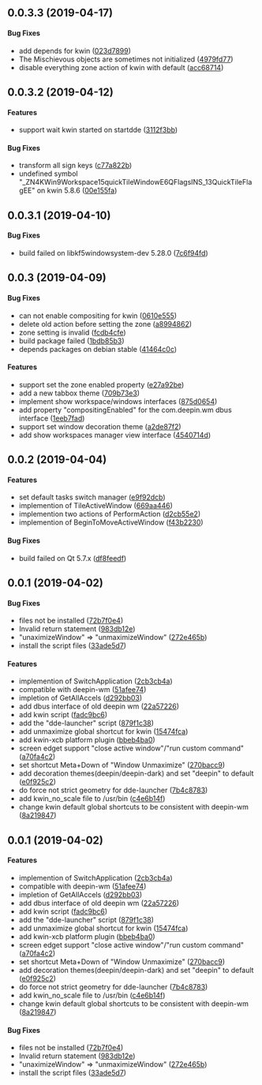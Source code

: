 <a name="0.0.3.3"></a>
## 0.0.3.3 (2019-04-17)


#### Bug Fixes

*   add depends for kwin ([023d7899](https://github.com/linuxdeepin/dde-kwin/tree/master/commit/023d789963383dd938259bc2e297948aa2a7c9d7))
*   The Mischievous objects are sometimes not initialized ([4979fd77](https://github.com/linuxdeepin/dde-kwin/tree/master/commit/4979fd774049311f94254e4d0dfb25dafcde8c52))
*   disable everything zone action of kwin with default ([acc68714](https://github.com/linuxdeepin/dde-kwin/tree/master/commit/acc6871445690b6adcdad1330834831fb427cd2a))



<a name="0.0.3.2"></a>
## 0.0.3.2 (2019-04-12)


#### Features

*   support wait kwin started on startdde ([3112f3bb](https://github.com/linuxdeepin/dde-kwin/tree/master/commit/3112f3bbb484704abc6a59b847a99631e470434c))

#### Bug Fixes

*   transform all sign keys ([c77a822b](https://github.com/linuxdeepin/dde-kwin/tree/master/commit/c77a822bf3ca5086a45d8a23e969474f606d492b))
*   undefined symbol "_ZN4KWin9Workspace15quickTileWindowE6QFlagsINS_13QuickTileFlagEE" on kwin 5.8.6 ([00e155fa](https://github.com/linuxdeepin/dde-kwin/tree/master/commit/00e155fa2058fe05d97df3f53dc82862ed29c1cc))



<a name="0.0.3.1"></a>
## 0.0.3.1 (2019-04-10)


#### Bug Fixes

*   build failed on libkf5windowsystem-dev 5.28.0 ([7c6f94fd](https://github.com/linuxdeepin/dde-kwin/tree/master/commit/7c6f94fdd67442c90a849001b9ec657fd737c9f6))



<a name="0.0.3"></a>
## 0.0.3 (2019-04-09)


#### Bug Fixes

*   can not enable compositing for kwin ([0610e555](https://github.com/linuxdeepin/dde-kwin/tree/master/commit/0610e55507fb77f21b665a077736e19f8184256f))
*   delete old action before setting the zone ([a8994862](https://github.com/linuxdeepin/dde-kwin/tree/master/commit/a89948622c3a892ad095578bd4267e686d53c379))
*   zone setting is invalid ([fcdb4cfe](https://github.com/linuxdeepin/dde-kwin/tree/master/commit/fcdb4cfeaadf5c0bb83557a30f85f65bd340c105))
*   build package failed ([1bdb85b3](https://github.com/linuxdeepin/dde-kwin/tree/master/commit/1bdb85b32fb6218f0e568d762e2e633dacb5470b))
*   depends packages on debian stable ([41464c0c](https://github.com/linuxdeepin/dde-kwin/tree/master/commit/41464c0c35e8f981afdf2f85883c640bee51f187))

#### Features

*   support set the zone enabled property ([e27a92be](https://github.com/linuxdeepin/dde-kwin/tree/master/commit/e27a92be5c4ac6f485bd7623a561748e9721d55c))
*   add a new tabbox theme ([709b73e3](https://github.com/linuxdeepin/dde-kwin/tree/master/commit/709b73e3472d19303c6aaf4a897934b865f60ccb))
*   implement show workspace/windows interfaces ([875d0654](https://github.com/linuxdeepin/dde-kwin/tree/master/commit/875d0654133cbcece6470cc13951be4d08749f37))
*   add property "compositingEnabled" for the com.deepin.wm dbus interface ([1eeb7fad](https://github.com/linuxdeepin/dde-kwin/tree/master/commit/1eeb7fadcad7743c6d24f72419e273d412240de3))
*   support set window decoration theme ([a2de87f2](https://github.com/linuxdeepin/dde-kwin/tree/master/commit/a2de87f27d6cfddcc67eec1bd2db3b80c655fe68))
*   add show workspaces manager view interface ([4540714d](https://github.com/linuxdeepin/dde-kwin/tree/master/commit/4540714d242b29349b3982bb775365e276801e58))



<a name="0.0.2"></a>
## 0.0.2 (2019-04-04)


#### Features

*   set default tasks switch manager ([e9f92dcb](https://github.com/linuxdeepin/dde-kwin/tree/master/commit/e9f92dcb38a5574fc0f05e06d72c632c8f8aface))
*   implemention of TileActiveWindow ([669aa446](https://github.com/linuxdeepin/dde-kwin/tree/master/commit/669aa44675a6d9c07952fe8a15fa03503d8b31b2))
*   implemention two actions of PerformAction ([d2cb55e2](https://github.com/linuxdeepin/dde-kwin/tree/master/commit/d2cb55e2d7ea5827571a8aed30a22bbb54fa3972))
*   implemention of BeginToMoveActiveWindow ([f43b2230](https://github.com/linuxdeepin/dde-kwin/tree/master/commit/f43b2230686aa9b9a951f93059e9badb212711fd))

#### Bug Fixes

*   build failed on Qt 5.7.x ([df8feedf](https://github.com/linuxdeepin/dde-kwin/tree/master/commit/df8feedf852332d0ac5fe3546b52fc47a9723d70))



<a name="0.0.1"></a>
## 0.0.1 (2019-04-02)


#### Bug Fixes

*   files not be installed ([72b7f0e4](https://github.com/linuxdeepin/dde-kwin/tree/master/commit/72b7f0e4a498c5e04bf2c391472c5dff36c1079d))
*   Invalid return statement ([983db12e](https://github.com/linuxdeepin/dde-kwin/tree/master/commit/983db12e1fd6a9530bb267bb35b968f27acee3b7))
*   "unaximizeWindow" => "unmaximizeWindow" ([272e465b](https://github.com/linuxdeepin/dde-kwin/tree/master/commit/272e465bf6bfa2154131f3b864800e509d3ec60e))
*   install the script files ([33ade5d7](https://github.com/linuxdeepin/dde-kwin/tree/master/commit/33ade5d789504f994198eef5342ae2d0f3fa5505))

#### Features

*   implemention of SwitchApplication ([2cb3cb4a](https://github.com/linuxdeepin/dde-kwin/tree/master/commit/2cb3cb4accdcb12cdd0bb10223b2a20970c70f7a))
*   compatible with deepin-wm ([51afee74](https://github.com/linuxdeepin/dde-kwin/tree/master/commit/51afee74af4f09e0c3044af6e941050403cbf124))
*   impletion of GetAllAccels ([d292bb03](https://github.com/linuxdeepin/dde-kwin/tree/master/commit/d292bb03246852cd7feff61f1cc8f7260149dd66))
*   add dbus interface of old deepin wm ([22a57226](https://github.com/linuxdeepin/dde-kwin/tree/master/commit/22a57226240c7d3db4719542f575f8d320790176))
*   add kwin script ([fadc9bc6](https://github.com/linuxdeepin/dde-kwin/tree/master/commit/fadc9bc651a9e86a08bd2a47bf9fe65c997bc11c))
*   add the "dde-launcher" script ([879f1c38](https://github.com/linuxdeepin/dde-kwin/tree/master/commit/879f1c3800e59946993efe4929ba09811e7e03c0))
*   add unmaximize global shortcut for kwin ([15474fca](https://github.com/linuxdeepin/dde-kwin/tree/master/commit/15474fcadb1e299b0fc8313483122ceceffafffd))
*   add kwin-xcb platform plugin ([bbeb4ba0](https://github.com/linuxdeepin/dde-kwin/tree/master/commit/bbeb4ba04667e87070ab358f826fa00981e8c48a))
*   screen edget support "close active window"/"run custom command" ([a70fa4c2](https://github.com/linuxdeepin/dde-kwin/tree/master/commit/a70fa4c27e423da17e7c19a7c136569decee81e4))
*   set shortcut Meta+Down of "Window Unmaximize" ([270bacc9](https://github.com/linuxdeepin/dde-kwin/tree/master/commit/270bacc9b5e27f6c3124ba55aab9ccec2d51f641))
*   add decoration themes(deepin/deepin-dark) and set "deepin" to default ([e0f925c2](https://github.com/linuxdeepin/dde-kwin/tree/master/commit/e0f925c2423766a47dc2b83a1f4b44f8f1cf5ec9))
*   do force not strict geometry for dde-launcher ([7b4c8783](https://github.com/linuxdeepin/dde-kwin/tree/master/commit/7b4c8783a158b6416a2584ef787b90a49d5908ce))
*   add kwin_no_scale file to /usr/bin ([c4e6b14f](https://github.com/linuxdeepin/dde-kwin/tree/master/commit/c4e6b14f8cdc8bc1b36bf1f3be3dc80eff38f54a))
*   change kwin default global shortcuts to be consistent with deepin-wm ([8a219847](https://github.com/linuxdeepin/dde-kwin/tree/master/commit/8a2198476890c2167f68116594e973f8e9bafba7))



<a name="0.0.1"></a>
## 0.0.1 (2019-04-02)


#### Features

*   implemention of SwitchApplication ([2cb3cb4a](https://github.com/linuxdeepin/dde-kwin/tree/master/commit/2cb3cb4accdcb12cdd0bb10223b2a20970c70f7a))
*   compatible with deepin-wm ([51afee74](https://github.com/linuxdeepin/dde-kwin/tree/master/commit/51afee74af4f09e0c3044af6e941050403cbf124))
*   impletion of GetAllAccels ([d292bb03](https://github.com/linuxdeepin/dde-kwin/tree/master/commit/d292bb03246852cd7feff61f1cc8f7260149dd66))
*   add dbus interface of old deepin wm ([22a57226](https://github.com/linuxdeepin/dde-kwin/tree/master/commit/22a57226240c7d3db4719542f575f8d320790176))
*   add kwin script ([fadc9bc6](https://github.com/linuxdeepin/dde-kwin/tree/master/commit/fadc9bc651a9e86a08bd2a47bf9fe65c997bc11c))
*   add the "dde-launcher" script ([879f1c38](https://github.com/linuxdeepin/dde-kwin/tree/master/commit/879f1c3800e59946993efe4929ba09811e7e03c0))
*   add unmaximize global shortcut for kwin ([15474fca](https://github.com/linuxdeepin/dde-kwin/tree/master/commit/15474fcadb1e299b0fc8313483122ceceffafffd))
*   add kwin-xcb platform plugin ([bbeb4ba0](https://github.com/linuxdeepin/dde-kwin/tree/master/commit/bbeb4ba04667e87070ab358f826fa00981e8c48a))
*   screen edget support "close active window"/"run custom command" ([a70fa4c2](https://github.com/linuxdeepin/dde-kwin/tree/master/commit/a70fa4c27e423da17e7c19a7c136569decee81e4))
*   set shortcut Meta+Down of "Window Unmaximize" ([270bacc9](https://github.com/linuxdeepin/dde-kwin/tree/master/commit/270bacc9b5e27f6c3124ba55aab9ccec2d51f641))
*   add decoration themes(deepin/deepin-dark) and set "deepin" to default ([e0f925c2](https://github.com/linuxdeepin/dde-kwin/tree/master/commit/e0f925c2423766a47dc2b83a1f4b44f8f1cf5ec9))
*   do force not strict geometry for dde-launcher ([7b4c8783](https://github.com/linuxdeepin/dde-kwin/tree/master/commit/7b4c8783a158b6416a2584ef787b90a49d5908ce))
*   add kwin_no_scale file to /usr/bin ([c4e6b14f](https://github.com/linuxdeepin/dde-kwin/tree/master/commit/c4e6b14f8cdc8bc1b36bf1f3be3dc80eff38f54a))
*   change kwin default global shortcuts to be consistent with deepin-wm ([8a219847](https://github.com/linuxdeepin/dde-kwin/tree/master/commit/8a2198476890c2167f68116594e973f8e9bafba7))

#### Bug Fixes

*   files not be installed ([72b7f0e4](https://github.com/linuxdeepin/dde-kwin/tree/master/commit/72b7f0e4a498c5e04bf2c391472c5dff36c1079d))
*   Invalid return statement ([983db12e](https://github.com/linuxdeepin/dde-kwin/tree/master/commit/983db12e1fd6a9530bb267bb35b968f27acee3b7))
*   "unaximizeWindow" => "unmaximizeWindow" ([272e465b](https://github.com/linuxdeepin/dde-kwin/tree/master/commit/272e465bf6bfa2154131f3b864800e509d3ec60e))
*   install the script files ([33ade5d7](https://github.com/linuxdeepin/dde-kwin/tree/master/commit/33ade5d789504f994198eef5342ae2d0f3fa5505))



